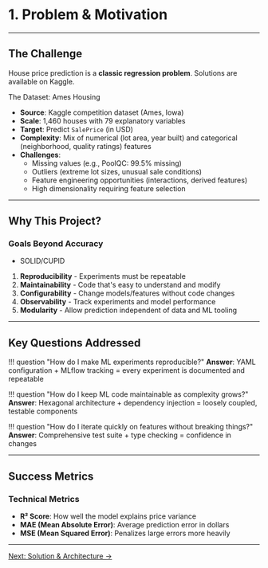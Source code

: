 # 1. Problem & Motivation

---

## The Challenge

House price prediction is a **classic regression problem**. Solutions are available on Kaggle.

The Dataset: Ames Housing

- **Source**: Kaggle competition dataset (Ames, Iowa)
- **Scale**: 1,460 houses with 79 explanatory variables
- **Target**: Predict `SalePrice` (in USD)
- **Complexity**: Mix of numerical (lot area, year built) and categorical (neighborhood, quality ratings) features
- **Challenges**:
    - Missing values (e.g., PoolQC: 99.5% missing)
    - Outliers (extreme lot sizes, unusual sale conditions)
    - Feature engineering opportunities (interactions, derived features)
    - High dimensionality requiring feature selection

---

## Why This Project?

### Goals Beyond Accuracy

- SOLID/CUPID

1. **Reproducibility** - Experiments must be repeatable
2. **Maintainability** - Code that's easy to understand and modify
3. **Configurability** - Change models/features without code changes
4. **Observability** - Track experiments and model performance
5. **Modularity** - Allow prediction independent of data and ML tooling

---

## Key Questions Addressed

!!! question "How do I make ML experiments reproducible?"
    **Answer**: YAML configuration + MLflow tracking = every experiment is documented and repeatable

!!! question "How do I keep ML code maintainable as complexity grows?"
    **Answer**: Hexagonal architecture + dependency injection = loosely coupled, testable components

!!! question "How do I iterate quickly on features without breaking things?"
    **Answer**: Comprehensive test suite + type checking = confidence in changes

---

## Success Metrics

### Technical Metrics
- **R² Score**: How well the model explains price variance
- **MAE (Mean Absolute Error)**: Average prediction error in dollars
- **MSE (Mean Squared Error)**: Penalizes large errors more heavily

---

[Next: Solution & Architecture →](02-solution.md)
